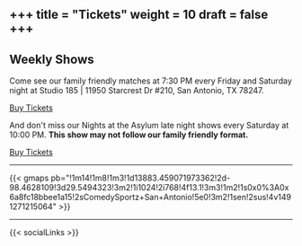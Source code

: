 +++
title = "Tickets"
weight = 10
draft = false
+++
---
## Weekly Shows  

Come see our family friendly matches at 7:30 PM every Friday and Saturday night at Studio 185 | 11950 Starcrest Dr #210, San Antonio, TX 78247.

<a target="_blank" href="https://cszsanantonio.vbotickets.com/events?eid=10273s" class="button special">Buy Tickets</a>

And don't miss our Nights at the Asylum late night shows every Saturday at 10:00 PM. **This show may not follow our family friendly format.**

<a target="_blank" href="https://cszsanantonio.vbotickets.com/events" class="button special">Buy Tickets</a>

---

{{< gmaps pb="!1m14!1m8!1m3!1d13883.459071973362!2d-98.4628109!3d29.5494323!3m2!1i1024!2i768!4f13.1!3m3!1m2!1s0x0%3A0x6a8fc18bbee1a15!2sComedySportz+San+Antonio!5e0!3m2!1sen!2sus!4v1491271215064" >}}

---

{{< socialLinks >}}

